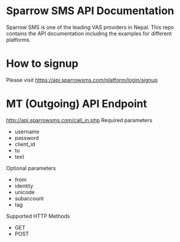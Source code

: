 Sparrow SMS API Documentation
=============================
Sparrow SMS is one of the leading VAS providers in Nepal. This repo contains the API documentation including the examples for different platforms.

How to signup
=============
Please visit https://api.sparrowsms.com/platform/login/signup

MT (Outgoing) API Endpoint
==========================
http://api.sparrowsms.com/call_in.php
Required parameters
* username
* password
* client_id
* to
* text

Optional parameters
* from
* identity
* unicode
* subaccount
* tag

Supported HTTP Methods
* GET
* POST

